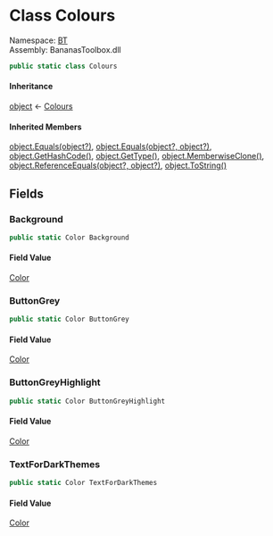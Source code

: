 # <a id="BT_Colours"></a> Class Colours

Namespace: [BT](BT.md)  
Assembly: BananasToolbox.dll  

```csharp
public static class Colours
```

#### Inheritance

[object](https://learn.microsoft.com/dotnet/api/system.object) ← 
[Colours](BT.Colours.md)

#### Inherited Members

[object.Equals\(object?\)](https://learn.microsoft.com/dotnet/api/system.object.equals\#system\-object\-equals\(system\-object\)), 
[object.Equals\(object?, object?\)](https://learn.microsoft.com/dotnet/api/system.object.equals\#system\-object\-equals\(system\-object\-system\-object\)), 
[object.GetHashCode\(\)](https://learn.microsoft.com/dotnet/api/system.object.gethashcode), 
[object.GetType\(\)](https://learn.microsoft.com/dotnet/api/system.object.gettype), 
[object.MemberwiseClone\(\)](https://learn.microsoft.com/dotnet/api/system.object.memberwiseclone), 
[object.ReferenceEquals\(object?, object?\)](https://learn.microsoft.com/dotnet/api/system.object.referenceequals), 
[object.ToString\(\)](https://learn.microsoft.com/dotnet/api/system.object.tostring)

## Fields

### <a id="BT_Colours_Background"></a> Background

```csharp
public static Color Background
```

#### Field Value

 [Color](https://learn.microsoft.com/dotnet/api/system.drawing.color)

### <a id="BT_Colours_ButtonGrey"></a> ButtonGrey

```csharp
public static Color ButtonGrey
```

#### Field Value

 [Color](https://learn.microsoft.com/dotnet/api/system.drawing.color)

### <a id="BT_Colours_ButtonGreyHighlight"></a> ButtonGreyHighlight

```csharp
public static Color ButtonGreyHighlight
```

#### Field Value

 [Color](https://learn.microsoft.com/dotnet/api/system.drawing.color)

### <a id="BT_Colours_TextForDarkThemes"></a> TextForDarkThemes

```csharp
public static Color TextForDarkThemes
```

#### Field Value

 [Color](https://learn.microsoft.com/dotnet/api/system.drawing.color)

